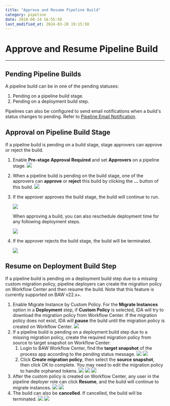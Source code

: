 ```yaml
---
title: "Approve and Resume Pipeline Build"
category: pipeline
date: 2018-08-14 16:55:50
last_modified_at: 2024-03-28 19:15:50
---
```


# Approve and Resume Pipeline Build
***

## Pending Pipeline Builds
A pipeline build can be in one of the pending statuses:
1. Pending on a pipeline build stage.
2. Pending on a deployment build step.

Pipelines can also be configured to send email notifications when a build's status changes to pending. Refer to [Pipeline Email Notification](../pipeline/pipeline-pipeline-email-notification.html#on-pending-email-notification).

## Approval on Pipeline Build Stage

If a pipeline build is pending on a build stage, stage approvers can approve or reject the build.

1. Enable **Pre-stage Approval Required** and set **Approvers** on a pipeline stage.
 ![][pipeline-set-approver-on-stage]
2. When a pipeline build is pending on the build stage, one of the approvers can **approve** or **reject** this build by clicking the **...** button of this build.
 ![][pipeline-pending-for-approval]
3. If the approver approves the build stage, the build will continue to run.
   
   ![][pipeline-approve-build]
   
   When approving a build, you can also reschedule deployment time for any following deployment steps.

   ![][pipeline-approve-build-schedule-deployment]

4. If the approver rejects the build stage, the build will be terminated.
 
   ![][pipeline-reject-build]


## Resume on Deployment Build Step

If a pipeline build is pending on a deployment build step due to a missing custom migration policy, pipeline deployers can create the migration policy on Workflow Center and then resume the build. Note that this feature is currently supported on BAW v22.x+.

1. Enable Migrate Instance by Custom Policy. For the **Migrate Instances** option in a **Deployment** step, if **Custom Policy** is selected, IDA will try to download the migration policy from Workflow Center. If the migration policy does not exist, IDA will **pause** the build until the migration policy is created on Workflow Center.
 ![][pipeline-migrate-instance-by-custom-policy]
2. If a pipeline build is pending on a deployment build step due to a missing migration policy, create the required migration policy from source to target snapshot on Workflow Center:
   1. Login to BAW Workflow Center, find the **target snapshot** of the process app according to the pending status message.
    ![][pipeline-pending-by-custom-policy]
    ![][pipeline-PC-find-target-snapshot]
   2. Click **Create migration policy**, then select the **source snapshot**, then click OK to complete. You may need to edit the migration policy to handle orphaned tokens.
    ![][pipeline-PC-create-policy]
    ![][pipeline-PC-select-source-snapshot]
    ![][pipeline-PC-complete-custom-policy]
3. After the custom policy is created on Workflow Center, any user in the pipeline deployer role can click **Resume**, and the build will continue to migrate instances. 
    ![][pipeline-resume-step]
    ![][pipeline-confirm-to-resume]
4. The build can also be **cancelled**. If cancelled, the build will be terminated.
    ![][pipeline-cancel-pending-step-build]
    ![][pipeline-confirm-cancel-pending-build]

[pipeline-set-approver-on-stage]: ../images/pipeline/pipeline-set-approver-on-stage.png
[pipeline-pending-for-approval]: ../images/pipeline/pipeline-pending-for-approval.png
[pipeline-approve-build]: ../images/pipeline/pipeline-approve-build.png
[pipeline-reject-build]: ../images/pipeline/pipeline-reject-build.png
[pipeline-migrate-instance-by-custom-policy]: ../images/pipeline/pipeline-migrate-instance-by-custom-policy.png
[pipeline-pending-by-custom-policy]: ../images/pipeline/pipeline-pending-by-custom-policy.png
[pipeline-PC-find-target-snapshot]: ../images/pipeline/pipeline-PC-find-target-snapshot.png
[pipeline-PC-create-policy]: ../images/pipeline/pipeline-PC-create-policy.png
[pipeline-PC-select-source-snapshot]: ../images/pipeline/pipeline-PC-select-source-snapshot.png
[pipeline-PC-complete-custom-policy]: ../images/pipeline/pipeline-PC-complete-custom-policy.png
[pipeline-resume-step]: ../images/pipeline/pipeline-resume-step.png
[pipeline-confirm-to-resume]: ../images/pipeline/pipeline-confirm-to-resume.png
[pipeline-cancel-pending-step-build]: ../images/pipeline/pipeline-cancel-pending-step-build.png
[pipeline-confirm-cancel-pending-build]: ../images/pipeline/pipeline-confirm-cancel-pending-build.png
[pipeline-approve-build-schedule-deployment]: ../images/pipeline/pipeline-approve-build-schedule-deployment.png